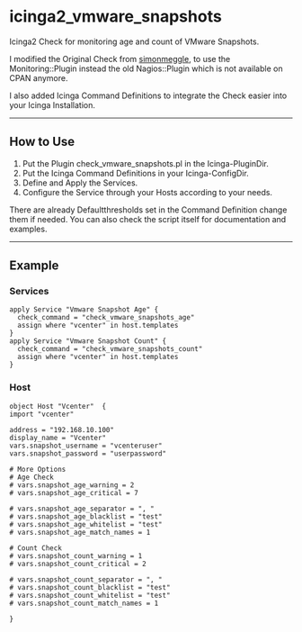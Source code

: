 # icinga2_vmware_snapshots
Icinga2 Check for monitoring age and count of VMware Snapshots.

I modified the Original Check from [simonmeggle](https://github.com/simonmeggle/check_vmware_snapshots), to use the Monitoring::Plugin instead the old Nagios::Plugin which is not available on CPAN anymore.

I also added Icinga Command Definitions to integrate the Check easier into your Icinga Installation.

---

## How to Use
1. Put the Plugin check_vmware_snapshots.pl in the Icinga-PluginDir.
2. Put the Icinga Command Definitions in your Icinga-ConfigDir.
3. Define and Apply the Services.
4. Configure the Service through your Hosts according to your needs.

There are already Defaultthresholds set in the Command Definition change them if needed.
You can also check the script itself for documentation and examples.

---

## Example
### Services

```
apply Service "Vmware Snapshot Age" {
  check_command = "check_vmware_snapshots_age"
  assign where "vcenter" in host.templates
}
apply Service "Vmware Snapshot Count" {
  check_command = "check_vmware_snapshots_count"
  assign where "vcenter" in host.templates
}
```

### Host
```
object Host "Vcenter"  {
import "vcenter"

address = "192.168.10.100"
display_name = "Vcenter"
vars.snapshot_username = "vcenteruser"
vars.snapshot_password = "userpassword"
  
# More Options
# Age Check
# vars.snapshot_age_warning = 2
# vars.snapshot_age_critical = 7
    
# vars.snapshot_age_separator = ", "
# vars.snapshot_age_blacklist = "test"
# vars.snapshot_age_whitelist = "test"
# vars.snapshot_age_match_names = 1

# Count Check
# vars.snapshot_count_warning = 1
# vars.snapshot_count_critical = 2
    
# vars.snapshot_count_separator = ", "
# vars.snapshot_count_blacklist = "test"
# vars.snapshot_count_whitelist = "test"
# vars.snapshot_count_match_names = 1

}
```

